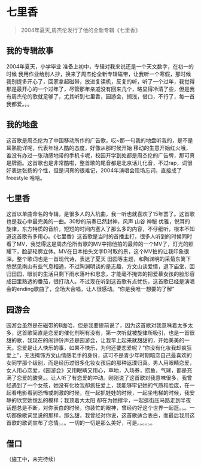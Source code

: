 # 七里香

>2004年夏天,周杰伦发行了他的全新专辑《七里香》

## 我的专辑故事
2004年夏天，小学毕业 准备上初中，专辑对我来说还是一个天文数字，在初一的时候 我用作业给别人抄，换来了周杰伦全新专辑磁带，让我听一个寒假，那时候我别提多开心了，回家拿起磁带，放进复读机，反复的听，听了一个过年，我觉得那是最开心的一个过年了，尽管那年亲戚没有回来几个，略显得冷清了些，但是我有周杰伦的歌就足够了，尤其听到七里香，园游会，搁浅，借口，不行了，每一首我都爱。。。

## 我的地盘
这首歌是周杰伦为了中国移动所作的广告歌，哎~那一句我的地盘听我的，是不是耳熟能详呢，代表年轻人酷的态度，好像从那时候开始 移动的生意开始红火哦，谁没有办过一张动感地带的手机卡呢，校园开学到处都是周杰伦的广告牌，那可真是牌面。这首歌也是非常酷啦，整首歌的尾音都是北京话儿化音，不过rap，词很好表达张扬的个性，但是词真的很难记，2004年演唱会现场忘词，直接成了freestyle 哈哈。

## 七里香
这首以单曲命名的专辑，是很多人的入坑曲，我一听也就喜欢了15年罢了。这首歌也是我心中最完美的一曲。30秒的前奏已然封神，风声 山谷 神秘 优雅，悦耳的旋律，东方特质的音阶，短短的时间内塞入了那么多的内容，不仔细听，根本不知道这首歌有多用心。《七里香》这首歌是当时的首播主打，很多人听到的时候同时看了MV，我觉得这是周杰伦所有歌的MV中把他拍的最帅的一个MV了，灯光的照耀下，脸部轮廓立体。MV在日本拍头文字D时取的景，这个MV拍的让我印象很深。整个歌词也是一首现代诗，表达了夏天 田园等主题，和陶渊明的采菊东篱下悠然见南山有些气息相通，不过陶渊明谈的是志趣，方文山谈爱情，退下庙堂，回归田园，眼前的生活只剩下雨水落叶和思念，才能毫不掩饰的把爱慕女孩的脸形容成田里熟透的番茄，很打动人。不过现在听到这首歌有点忧伤，这首歌已经是演唱会的ending歌曲了，全场大合唱，让人很感动。“你是我唯一想要的了解”




## 园游会
园游会虽然是在磁带的B面哈，但是我要提前说了，因为这首歌对我意味着太多太多，这首歌简直是恋爱的催化剂啊有没有，第一次听就被旋律所吸引，也是一首很甜的歌，我现在的闹钟铃声还是园游会，让我早上起来就甜甜的，开始美美的一天。恋爱是让人快乐的事，如果不快乐，为何还要恋爱呢？“你没有化妆我却疯狂爱上”，无法掩饰方文山情感老手的身份，这可不是青少年时期暗恋自己最喜欢的女同学那个级别，而是经历过很多化妆女孩后的那种返璞归真。男人用眼睛恋爱，女人用心恋爱，《园游会》又用眼睛又用心，草地，入场券，捞鱼，气球，都是充满了恋爱的酸臭。。让人听了有恋爱的冲动。刚刚说了这首歌对我意味很多，我曾经遇到了一个女孩，她没有化妆我却疯狂爱上，我能够牢记她的气质和脸庞，在一起看电影看到恐怖或刺激的时候，在一起抓娃娃的时候，一起坐电梯的时候，我安静的欣赏她慌乱的模样；我顶着大太阳 却在为她撑伞，一起逛街压马路走到半夜话题总是不断，对你表白的时候，你装忙的眼神，曾经约好这个世界一起逛。。。一切都像歌词里说的那样，那么甜，我曾经对你说，这首歌适合表白，而最后我用这首歌的歌词宣布了恋情。。。一切的一切是那么美好，可是。。。。。。 


## 借口
（施工中，未完待续）